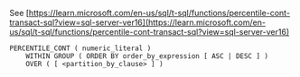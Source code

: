 See [https://learn.microsoft.com/en-us/sql/t-sql/functions/percentile-cont-transact-sql?view=sql-server-ver16](https://learn.microsoft.com/en-us/sql/t-sql/functions/percentile-cont-transact-sql?view=sql-server-ver16)
```
PERCENTILE_CONT ( numeric_literal )   
    WITHIN GROUP ( ORDER BY order_by_expression [ ASC | DESC ] )  
    OVER ( [ <partition_by_clause> ] )
```
